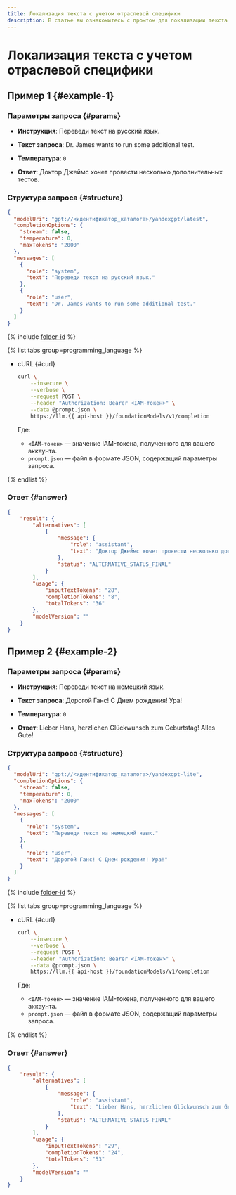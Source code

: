 ```yaml
---
title: Локализация текста с учетом отраслевой специфики
description: В статье вы ознакомитесь с промтом для локализации текста с учетом отраслевой специфики.
---
```


# Локализация текста с учетом отраслевой специфики

## Пример 1 {#example-1}

### Параметры запроса {#params}

* **Инструкция**: Переведи текст на русский язык.

* **Текст запроса**: Dr. James wants to run some additional test.

* **Температура**: `0`

* **Ответ**: Доктор Джеймс хочет провести несколько дополнительных тестов.

### Структура запроса {#structure}

```json
{
  "modelUri": "gpt://<идентификатор_каталога>/yandexgpt/latest",
  "completionOptions": {
    "stream": false,
    "temperature": 0,
    "maxTokens": "2000"
  },
  "messages": [
    {
      "role": "system",
      "text": "Переведи текст на русский язык."
    },
    {
      "role": "user",
      "text": "Dr. James wants to run some additional test."
    }
  ]
}
```

{% include [folder-id](../../../_includes/foundation-models/yandexgpt/folder-id.md) %}

{% list tabs group=programming_language %}

- cURL {#curl}

  ```bash
  curl \
      --insecure \
      --verbose \
      --request POST \
      --header "Authorization: Bearer <IAM-токен>" \
      --data @prompt.json \
      https://llm.{{ api-host }}/foundationModels/v1/completion
  ```

	Где:

	* `<IAM-токен>` — значение IAM-токена, полученного для вашего аккаунта.
	* `prompt.json` — файл в формате JSON, содержащий параметры запроса.

{% endlist %}

### Ответ {#answer}

```json
{
    "result": {
        "alternatives": [
            {
                "message": {
                    "role": "assistant",
                    "text": "Доктор Джеймс хочет провести несколько дополнительных тестов."
                },
                "status": "ALTERNATIVE_STATUS_FINAL"
            }
        ],
        "usage": {
            "inputTextTokens": "28",
            "completionTokens": "8",
            "totalTokens": "36"
        },
        "modelVersion": ""
    }
}
```

## Пример 2 {#example-2}

### Параметры запроса {#params}

* **Инструкция**: Переведи текст на немецкий язык.

* **Текст запроса**: Дорогой Ганс! С Днем рождения! Ура!

* **Температура**: `0`

* **Ответ**: Lieber Hans, herzlichen Glückwunsch zum Geburtstag! Alles Gute!

### Структура запроса {#structure}

```json
{
  "modelUri": "gpt://<идентификатор_каталога>/yandexgpt-lite",
  "completionOptions": {
    "stream": false,
    "temperature": 0,
    "maxTokens": "2000"
  },
  "messages": [
    {
      "role": "system",
      "text": "Переведи текст на немецкий язык."
    },
    {
      "role": "user",
      "text": "Дорогой Ганс! С Днем рождения! Ура!"
    }
  ]
}
```

{% include [folder-id](../../../_includes/foundation-models/yandexgpt/folder-id.md) %}

{% list tabs group=programming_language %}

- cURL {#curl}

  ```bash
  curl \
      --insecure \
      --verbose \
      --request POST \
      --header "Authorization: Bearer <IAM-токен>" \
      --data @prompt.json \
      https://llm.{{ api-host }}/foundationModels/v1/completion
  ```

	Где:

	* `<IAM-токен>` — значение IAM-токена, полученного для вашего аккаунта.
	* `prompt.json` — файл в формате JSON, содержащий параметры запроса.

{% endlist %}

### Ответ {#answer}

```json
{
    "result": {
        "alternatives": [
            {
                "message": {
                    "role": "assistant",
                    "text": "Lieber Hans, herzlichen Glückwunsch zum Geburtstag! Alles Gute!"
                },
                "status": "ALTERNATIVE_STATUS_FINAL"
            }
        ],
        "usage": {
            "inputTextTokens": "29",
            "completionTokens": "24",
            "totalTokens": "53"
        },
        "modelVersion": ""
    }
}
```
